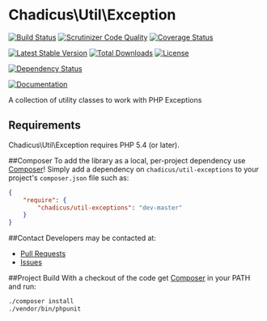 # Chadicus\Util\Exception
[![Build Status](https://travis-ci.org/chadicus/util-exceptions-php.svg?branch=master)](https://travis-ci.org/chadicus/util-exceptions-php)
[![Scrutinizer Code Quality](http://img.shields.io/scrutinizer/g/chadicus/util-exceptions-php.svg?style=flat)](https://scrutinizer-ci.com/g/chadicus/util-exceptions-php/)
[![Coverage Status](https://coveralls.io/repos/chadicus/util-exceptions-php/badge.svg?branch=master&service=github)](https://coveralls.io/github/chadicus/util-exceptions-php?branch=master)

[![Latest Stable Version](http://img.shields.io/packagist/v/chadicus/util-exceptions.svg?style=flat)](https://packagist.org/packages/chadicus/util-exceptions)
[![Total Downloads](http://img.shields.io/packagist/dt/chadicus/util-exceptions.svg?style=flat)](https://packagist.org/packages/chadicus/util-exceptions)
[![License](http://img.shields.io/packagist/l/chadicus/util-exceptions.svg?style=flat)](https://packagist.org/packages/chadicus/util-exceptions)

[![Dependency Status](https://www.versioneye.com/user/projects/5605dd3d5a262f001e000097/badge.svg?style=flat)](https://www.versioneye.com/user/projects/5605dd3d5a262f001e000097)

[![Documentation](https://img.shields.io/badge/reference-phpdoc-blue.svg?style=flat)](http://pholiophp.org/chadicus/util-exceptions)

A collection of utility classes to work with PHP Exceptions

## Requirements

Chadicus\Util\Exception requires PHP 5.4 (or later).

##Composer
To add the library as a local, per-project dependency use [Composer](http://getcomposer.org)! Simply add a dependency on `chadicus/util-exceptions` to your project's `composer.json` file such as:

```json
{
    "require": {
        "chadicus/util-exceptions": "dev-master"
    }
}
```

##Contact
Developers may be contacted at:

 * [Pull Requests](https://github.com/chadicus/util-exceptions-php/pulls)
 * [Issues](https://github.com/chadicus/util-exceptions-php/issues)

##Project Build
With a checkout of the code get [Composer](http://getcomposer.org) in your PATH and run:

```sh
./composer install
./vendor/bin/phpunit
```
